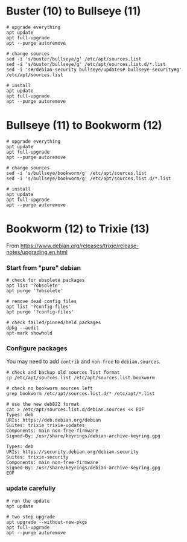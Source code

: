 # Buster (10) to Bullseye (11)

```
# upgrade everything
apt update
apt full-upgrade
apt --purge autoremove

# change sources
sed -i 's/buster/bullseye/g' /etc/apt/sources.list
sed -i 's/buster/bullseye/g' /etc/apt/sources.list.d/*.list
sed -i 's#/debian-security bullseye/updates# bullseye-security#g' /etc/apt/sources.list

# install
apt update
apt full-upgrade
apt --purge autoremove
```

# Bullseye (11) to Bookworm (12)
```
# upgrade everything
apt update
apt full-upgrade
apt --purge autoremove

# change sources
sed -i 's/bullseye/bookworm/g' /etc/apt/sources.list
sed -i 's/bullseye/bookworm/g' /etc/apt/sources.list.d/*.list

# install
apt update
apt full-upgrade
apt --purge autoremove
```

# Bookworm (12) to Trixie (13)
From https://www.debian.org/releases/trixie/release-notes/upgrading.en.html

### Start from "pure" debian
```
# check for obsolete packages
apt list '?obsolete'
apt purge '?obsolete'

# remove dead config files
apt list '?config-files'
apt purge '?config-files'

# check failed/pinned/held packages
dpkg --audit
apt-mark showhold
```

### Configure packages
You may need to add `contrib` and `non-free` to `debian.sources`.

```
# check and backup old sources list format
cp /etc/apt/sources.list /etc/apt/sources.list.bookworm

# check no bookworm sources left
grep bookworm /etc/apt/sources.list.d/* /etc/apt/*.list

# use the new deb822 format
cat > /etc/apt/sources.list.d/debian.sources << EOF
Types: deb
URIs: https://deb.debian.org/debian
Suites: trixie trixie-updates
Components: main non-free-firmware
Signed-By: /usr/share/keyrings/debian-archive-keyring.gpg

Types: deb
URIs: https://security.debian.org/debian-security
Suites: trixie-security
Components: main non-free-firmware
Signed-By: /usr/share/keyrings/debian-archive-keyring.gpg
EOF
```

### update carefully
```
# run the update
apt update

# two step upgrade
apt upgrade --without-new-pkgs
apt full-upgrade
apt --purge autoremove

```
